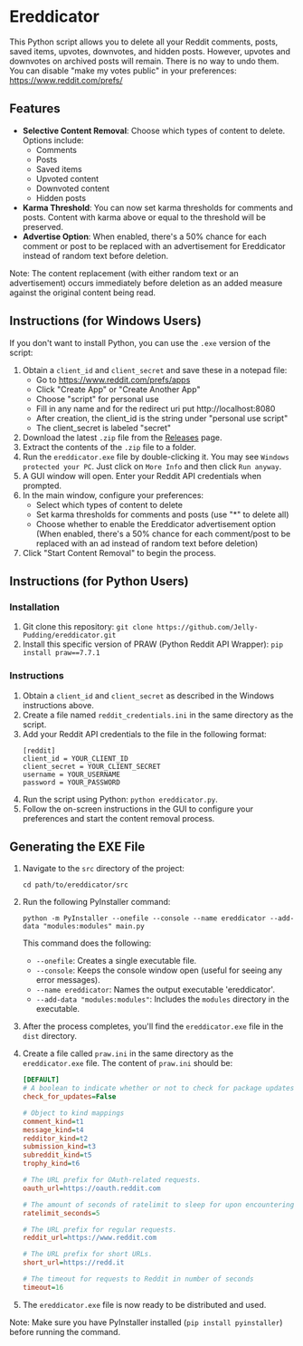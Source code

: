 # Ereddicator

This Python script allows you to delete all your Reddit comments, posts, saved items, upvotes, downvotes, and hidden posts. However, upvotes and downvotes on archived posts will remain. There is no way to undo them. You can disable "make my votes public" in your preferences: https://www.reddit.com/prefs/

## Features

- **Selective Content Removal**: Choose which types of content to delete. Options include:
  - Comments
  - Posts
  - Saved items
  - Upvoted content
  - Downvoted content
  - Hidden posts
- **Karma Threshold**: You can now set karma thresholds for comments and posts. Content with karma above or equal to the threshold will be preserved.
- **Advertise Option**: When enabled, there's a 50% chance for each comment or post to be replaced with an advertisement for Ereddicator instead of random text before deletion.

Note: The content replacement (with either random text or an advertisement) occurs immediately before deletion as an added measure against the original content being read.

## Instructions (for Windows Users)

If you don't want to install Python, you can use the `.exe` version of the script:

1. Obtain a `client_id` and `client_secret` and save these in a notepad file:
   - Go to https://www.reddit.com/prefs/apps
   - Click "Create App" or "Create Another App"
   - Choose "script" for personal use
   - Fill in any name and for the redirect uri put http://localhost:8080
   - After creation, the client_id is the string under "personal use script"
   - The client_secret is labeled "secret"
2. Download the latest `.zip` file from the [Releases](https://github.com/Jelly-Pudding/ereddicator/releases/) page.
3. Extract the contents of the `.zip` file to a folder.
4. Run the `ereddicator.exe` file by double-clicking it. You may see `Windows protected your PC`. Just click on `More Info` and then click `Run anyway`. 
5. A GUI window will open. Enter your Reddit API credentials when prompted.
6. In the main window, configure your preferences:
   - Select which types of content to delete
   - Set karma thresholds for comments and posts (use "*" to delete all)
   - Choose whether to enable the Ereddicator advertisement option
     (When enabled, there's a 50% chance for each comment/post to be replaced with an ad instead of random text before deletion)
7. Click "Start Content Removal" to begin the process.

## Instructions (for Python Users)

### Installation

1. Git clone this repository: `git clone https://github.com/Jelly-Pudding/ereddicator.git`
2. Install this specific version of PRAW (Python Reddit API Wrapper):
   `pip install praw==7.7.1`

### Instructions

1. Obtain a `client_id` and `client_secret` as described in the Windows instructions above.
2. Create a file named `reddit_credentials.ini` in the same directory as the script.
3. Add your Reddit API credentials to the file in the following format:
    ```
    [reddit]
    client_id = YOUR_CLIENT_ID
    client_secret = YOUR_CLIENT_SECRET
    username = YOUR_USERNAME
    password = YOUR_PASSWORD
    ```
4. Run the script using Python: `python ereddicator.py`.
5. Follow the on-screen instructions in the GUI to configure your preferences and start the content removal process.

## Generating the EXE File

1. Navigate to the `src` directory of the project:
   ```
   cd path/to/ereddicator/src
   ```

2. Run the following PyInstaller command:
   ```
   python -m PyInstaller --onefile --console --name ereddicator --add-data "modules:modules" main.py
   ```

   This command does the following:
   - `--onefile`: Creates a single executable file.
   - `--console`: Keeps the console window open (useful for seeing any error messages).
   - `--name ereddicator`: Names the output executable 'ereddicator'.
   - `--add-data "modules:modules"`: Includes the `modules` directory in the executable.

3. After the process completes, you'll find the `ereddicator.exe` file in the `dist` directory.

4. Create a file called `praw.ini` in the same directory as the `ereddicator.exe` file. The content of `praw.ini` should be:

   ```ini
   [DEFAULT]
   # A boolean to indicate whether or not to check for package updates.
   check_for_updates=False

   # Object to kind mappings
   comment_kind=t1
   message_kind=t4
   redditor_kind=t2
   submission_kind=t3
   subreddit_kind=t5
   trophy_kind=t6

   # The URL prefix for OAuth-related requests.
   oauth_url=https://oauth.reddit.com

   # The amount of seconds of ratelimit to sleep for upon encountering a specific type of 429 error.
   ratelimit_seconds=5

   # The URL prefix for regular requests.
   reddit_url=https://www.reddit.com

   # The URL prefix for short URLs.
   short_url=https://redd.it

   # The timeout for requests to Reddit in number of seconds
   timeout=16
   ```

5. The `ereddicator.exe` file is now ready to be distributed and used.

Note: Make sure you have PyInstaller installed (`pip install pyinstaller`) before running the command.